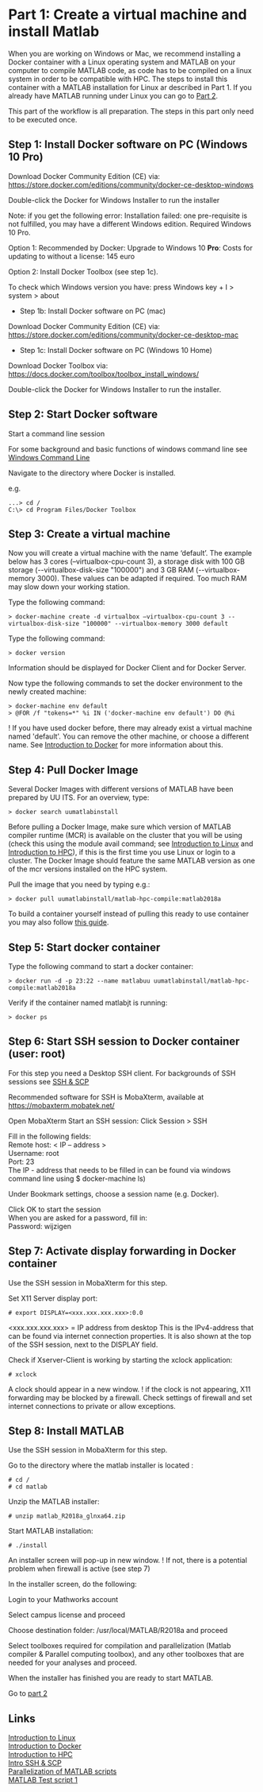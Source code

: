 
# Part 1: Create a virtual machine and install Matlab

When you are working on Windows or Mac, we recommend installing a Docker container with a Linux operating system and MATLAB on your computer to compile MATLAB code, as code has to be compiled on a linux system in order to be compatible with HPC. The steps to install this container with a MATLAB installation for Linux ar described in Part 1. If you already have MATLAB running under Linux you can go to [Part 2](./Part-2-running-matlab.md).

This part of the workflow is all preparation. The steps in this part only need to be executed once.

## Step 1: Install Docker software on PC (Windows 10 Pro)

Download Docker Community Edition (CE) via:  
https://store.docker.com/editions/community/docker-ce-desktop-windows

Double-click the Docker for Windows Installer to run the installer

Note: if you get the following error: Installation failed: one pre-requisite is not fulfilled, you may have a different Windows edition. Required Windows 10 Pro.  

Option 1: Recommended by Docker: Upgrade to Windows 10 **Pro**: Costs for updating to without a license: 145 euro 

Option 2: Install Docker Toolbox (see step 1c).

To check which Windows version you have: press Windows key + I > system > about

* Step 1b: Install Docker software on PC (mac)

Download Docker Community Edition (CE) via:   
https://store.docker.com/editions/community/docker-ce-desktop-mac

* Step 1c: Install Docker software on PC (Windows 10 Home)

Download Docker Toolbox via:   
https://docs.docker.com/toolbox/toolbox_install_windows/

Double-click the Docker for Windows Installer to run the installer.

## Step 2: Start Docker software

Start a command line session

For some background and basic functions of windows command line see [Windows Command Line](./CMD.md)  

Navigate to the directory where Docker is installed.

e.g.

```
...> cd /
C:\> cd Program Files/Docker Toolbox
```
## Step 3: Create a virtual machine

Now you will create a virtual machine with the name ‘default’. The example below has 3 cores  (–virtualbox-cpu-count 3), a storage disk with 100 GB storage (--virtualbox-disk-size "100000") and 3 GB RAM (--virtualbox-memory 3000). These values can be adapted if required. Too much RAM may slow down your working station. 

Type the following command:
```
> docker-machine create -d virtualbox –virtualbox-cpu-count 3 --virtualbox-disk-size "100000" --virtualbox-memory 3000 default
```

Type the following command:

```
> docker version 
```
Information should be displayed for Docker Client and for Docker Server.


Now type the following commands to set the docker environment to the newly created machine:

```
> docker-machine env default
> @FOR /f "tokens=*" %i IN ('docker-machine env default') DO @%i
```

! If you have used docker before, there may already exist a virtual machine named 'default'. 
You can remove the other machine, or choose a different name. See [Introduction to Docker](./Docker_intro.md) for more information about this.

## Step 4: Pull Docker Image

Several Docker Images with different versions of MATLAB have been prepared by UU ITS. For an overview, type:

```
> docker search uumatlabinstall
```

Before pulling a Docker Image, make sure which version of MATLAB compiler runtime (MCR) is available on the cluster that you will be using (check this using the module avail command; see [Introduction to Linux](./Linux_intro.md) and [Introduction to HPC](./HPC_intro.md)), if this is the first time you use Linux or login to a cluster. The Docker Image should feature the same MATLAB version as one of the mcr versions installed on the HPC system. 

Pull the image that you need by typing e.g.:

```
> docker pull uumatlabinstall/matlab-hpc-compile:matlab2018a
```

To build a container yourself instead of pulling this ready to use container you may also follow [this guide](./build_container.md).

## Step 5: Start docker container

Type the following command to start a docker container:

```
> docker run -d -p 23:22 --name matlabuu uumatlabinstall/matlab-hpc-compile:matlab2018a
```

Verify if the container named matlabjt is running:

```
> docker ps
```

## Step 6: Start SSH session to Docker container (user: root)

For this step you need a Desktop SSH client. For backgrounds of SSH sessions see [SSH & SCP](./ssh.md)  

Recommended software for SSH is MobaXterm, available at https://mobaxterm.mobatek.net/

Open MobaXterm
Start an SSH session: Click Session > SSH

Fill in the following fields:   
Remote host: < IP – address >        	
Username: root     	
Port: 23   
The IP - address that needs to be filled in can be found via windows command line using $  docker-machine ls)

Under Bookmark settings, choose a session name (e.g. Docker).

Click OK to start the session  
When you are asked for a password, fill in:  
Password: wijzigen


## Step 7: Activate display forwarding in Docker container

Use the SSH session in MobaXterm for this step.
 
Set X11 Server display port: 

```
# export DISPLAY=<xxx.xxx.xxx.xxx>:0.0 
```

<xxx.xxx.xxx.xxx> = IP address from desktop
This is the IPv4-address that can be found via internet connection properties.
It is also shown at the top of the SSH session, next to the DISPLAY field.

Check if Xserver-Client is working by starting the xclock application:

```
# xclock
```
 
A clock should appear in a new window.
! if the clock is not appearing, X11 forwarding may be blocked by a firewall. Check settings of firewall and set internet connections to private or allow exceptions.

## Step 8: Install MATLAB  

Use the SSH session in MobaXterm for this step.

Go to the directory where the matlab installer is located :
```
# cd /
# cd matlab
```

Unzip the MATLAB installer:

```
# unzip matlab_R2018a_glnxa64.zip
```

Start MATLAB installation:
```
# ./install
```
An installer screen will pop-up in new window.
! If not, there is a potential problem when firewall is active (see step 7)

In the installer screen, do the following: 

Login to your Mathworks account

Select campus license and proceed

Choose destination folder: /usr/local/MATLAB/R2018a and proceed

Select toolboxes required for compilation and parallelization (Matlab compiler & Parallel computing toolbox), and any other toolboxes that are needed for your analyses and proceed.

When the installer has finished you are ready to start MATLAB.

Go to [part 2](./Part-2-running-matlab.md)



## Links

[Introduction to Linux](./Linux_intro.md)  
[Introduction to Docker](./Docker_intro.md)  
[Introduction to HPC](./HPC_intro.md)  
[Intro SSH & SCP](./ssh.md)  
[Parallelization of MATLAB scripts](./matlab.md)  
[MATLAB Test script 1](./Test_1.m)  

